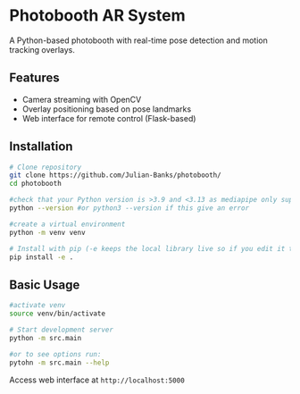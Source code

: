 # Photobooth AR System
A Python-based photobooth with real-time pose detection and motion tracking overlays.

## Features
- Camera streaming with OpenCV
- Overlay positioning based on pose landmarks
- Web interface for remote control (Flask-based)

## Installation
```bash
# Clone repository
git clone https://github.com/Julian-Banks/photobooth/
cd photobooth

#check that your Python version is >3.9 and <3.13 as mediapipe only supports this range
python --version #or python3 --version if this give an error

#create a virtual environment
python -m venv venv

# Install with pip (-e keeps the local library live so if you edit it the venv will update the import)
pip install -e .
```


## Basic Usage

```bash
#activate venv
source venv/bin/activate

# Start development server
python -m src.main

#or to see options run:
pytohn -m src.main --help
```


Access web interface at `http://localhost:5000`
